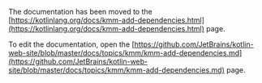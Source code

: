 The documentation has been moved to the [https://kotlinlang.org/docs/kmm-add-dependencies.html](https://kotlinlang.org/docs/kmm-add-dependencies.html) page.

To edit the documentation, open the [https://github.com/JetBrains/kotlin-web-site/blob/master/docs/topics/kmm/kmm-add-dependencies.md](https://github.com/JetBrains/kotlin-web-site/blob/master/docs/topics/kmm/kmm-add-dependencies.md) page.